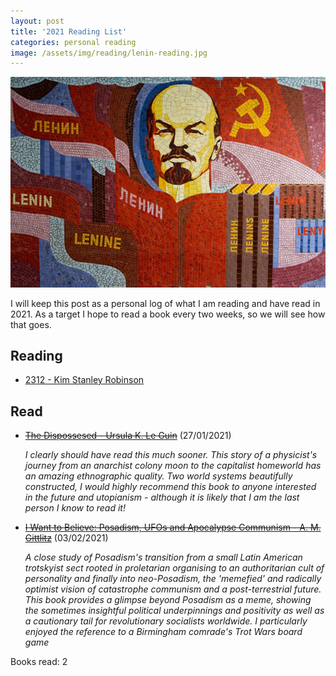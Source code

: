 ```yaml
---
layout: post
title: '2021 Reading List'
categories: personal reading
image: /assets/img/reading/lenin-reading.jpg
---
```

![Mosaic of Lenin surrounded by books](/assets/img/reading/lenin-reading.jpg)

I will keep this post as a personal log of what I am reading and have read in 2021. As a target I hope to read a book every two weeks, so we will see how that goes.

## Reading

* [2312 - Kim Stanley Robinson](https://en.wikipedia.org/wiki/2312_(novel))

## Read

* ~~[The Dispossesed - Ursula K. Le Guin](https://www.plutobooks.com/9781786806208/i-want-to-believe/)~~ (27/01/2021)

  *I clearly should have read this much sooner. This story of a physicist's journey from an anarchist colony moon to the capitalist homeworld has an amazing ethnographic quality. Two world systems beautifully constructed, I would highly recommend this book to anyone interested in the future and utopianism - although it is likely that I am the last person I know to read it!*
* ~~[I Want to Believe: Posadism, UFOs and Apocalypse Communism - A. M. Gittlitz](https://en.wikipedia.org/wiki/The_Dispossessed)~~ (03/02/2021)
  
  *A close study of Posadism's transition from a small Latin American trotskyist sect rooted in proletarian organising to an authoritarian cult of personality and finally into neo-Posadism, the 'memefied' and radically optimist vision of catastrophe communism and a post-terrestrial future. This book provides a glimpse beyond Posadism as a meme, showing the sometimes insightful political underpinnings and positivity as well as a cautionary tail for revolutionary socialists worldwide. I particularly enjoyed the reference to a Birmingham comrade's Trot Wars board game*

Books read: 2
